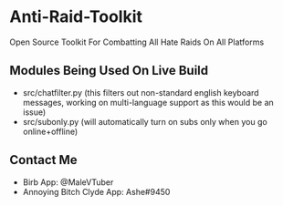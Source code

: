 # Anti-Raid-Toolkit
Open Source Toolkit For Combatting All Hate Raids On All Platforms

## Modules Being Used On Live Build
- src/chatfilter.py (this filters out non-standard english keyboard messages, working on multi-language support as this would be an issue)
- src/subonly.py (will automatically turn on subs only when you go online+offline)

## Contact Me
- Birb App: @MaleVTuber
- Annoying Bitch Clyde App: Ashe#9450
